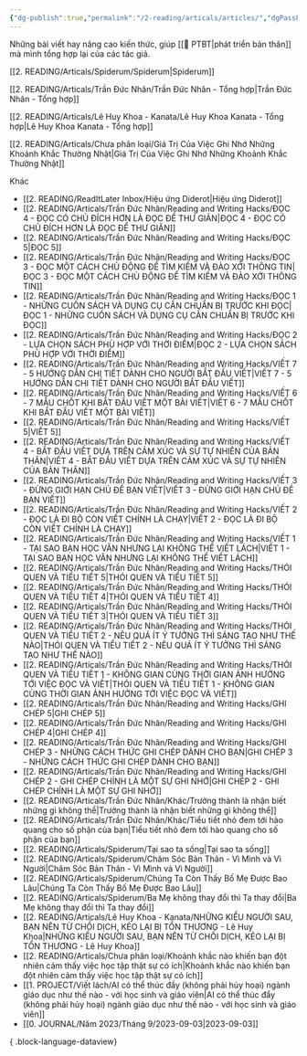 ```yaml
---
{"dg-publish":true,"permalink":"/2-reading/articals/articles/","dgPassFrontmatter":true}
---
```


Những bài viết hay nâng cao kiến thức, giúp [[💎 PTBT\|phát triển bản thân]] mà mình tổng hợp lại của các tác giả.

[[2. READING/Articals/Spiderum/Spiderum\|Spiderum]]

[[2. READING/Articals/Trần Đức Nhân/Trần Đức Nhân - Tổng hợp\|Trần Đức Nhân - Tổng hợp]]

[[2. READING/Articals/Lê Huy Khoa - Kanata/Lê Huy Khoa Kanata - Tổng hợp\|Lê Huy Khoa Kanata - Tổng hợp]]

[[2. READING/Articals/Chưa phân loại/Giá Trị Của Việc Ghi Nhớ Những Khoảnh Khắc Thường Nhật\|Giá Trị Của Việc Ghi Nhớ Những Khoảnh Khắc Thường Nhật]]

Khác

- [[2. READING/ReadItLater Inbox/Hiệu ứng Diderot\|Hiệu ứng Diderot]]
- [[2. READING/Articals/Trần Đức Nhân/Reading and Writing Hacks/ĐỌC 4 - ĐỌC CÓ CHỦ ĐÍCH HƠN LÀ ĐỌC ĐỂ THƯ GIÃN\|ĐỌC 4 - ĐỌC CÓ CHỦ ĐÍCH HƠN LÀ ĐỌC ĐỂ THƯ GIÃN]]
- [[2. READING/Articals/Trần Đức Nhân/Reading and Writing Hacks/ĐỌC 5\|ĐỌC 5]]
- [[2. READING/Articals/Trần Đức Nhân/Reading and Writing Hacks/ĐỌC 3 - ĐỌC MỘT CÁCH CHỦ ĐỘNG ĐỂ TÌM KIẾM VÀ ĐÀO XỚI THÔNG TIN\|ĐỌC 3 - ĐỌC MỘT CÁCH CHỦ ĐỘNG ĐỂ TÌM KIẾM VÀ ĐÀO XỚI THÔNG TIN]]
- [[2. READING/Articals/Trần Đức Nhân/Reading and Writing Hacks/ĐỌC 1 - NHỮNG CUỐN SÁCH VÀ DỤNG CỤ CẦN CHUẨN BỊ TRƯỚC KHI ĐỌC\|ĐỌC 1 - NHỮNG CUỐN SÁCH VÀ DỤNG CỤ CẦN CHUẨN BỊ TRƯỚC KHI ĐỌC]]
- [[2. READING/Articals/Trần Đức Nhân/Reading and Writing Hacks/ĐỌC 2 - LỰA CHỌN SÁCH PHÙ HỢP VỚI THỜI ĐIỂM\|ĐỌC 2 - LỰA CHỌN SÁCH PHÙ HỢP VỚI THỜI ĐIỂM]]
- [[2. READING/Articals/Trần Đức Nhân/Reading and Writing Hacks/VIẾT 7 - 5 HƯỚNG DẪN CHI TIẾT DÀNH CHO NGƯỜI BẮT ĐẦU VIẾT\|VIẾT 7 - 5 HƯỚNG DẪN CHI TIẾT DÀNH CHO NGƯỜI BẮT ĐẦU VIẾT]]
- [[2. READING/Articals/Trần Đức Nhân/Reading and Writing Hacks/VIẾT 6 - 7 MẪU CHỐT KHI BẮT ĐẦU VIẾT MỘT BÀI VIẾT\|VIẾT 6 - 7 MẪU CHỐT KHI BẮT ĐẦU VIẾT MỘT BÀI VIẾT]]
- [[2. READING/Articals/Trần Đức Nhân/Reading and Writing Hacks/VIẾT 5\|VIẾT 5]]
- [[2. READING/Articals/Trần Đức Nhân/Reading and Writing Hacks/VIẾT 4  - BẮT ĐẦU VIẾT DỰA TRÊN CẢM XÚC VÀ SỰ TỰ NHIÊN CỦA BẢN THÂN\|VIẾT 4  - BẮT ĐẦU VIẾT DỰA TRÊN CẢM XÚC VÀ SỰ TỰ NHIÊN CỦA BẢN THÂN]]
- [[2. READING/Articals/Trần Đức Nhân/Reading and Writing Hacks/VIẾT 3 - ĐỪNG GIỚI HẠN CHỦ ĐỀ BẠN VIẾT\|VIẾT 3 - ĐỪNG GIỚI HẠN CHỦ ĐỀ BẠN VIẾT]]
- [[2. READING/Articals/Trần Đức Nhân/Reading and Writing Hacks/VIẾT 2 - ĐỌC LÀ ĐI BỘ CÒN VIẾT CHÍNH LÀ CHẠY\|VIẾT 2 - ĐỌC LÀ ĐI BỘ CÒN VIẾT CHÍNH LÀ CHẠY]]
- [[2. READING/Articals/Trần Đức Nhân/Reading and Writing Hacks/VIẾT 1 - TẠI SAO BẠN HỌC VĂN NHƯNG LẠI KHÔNG THỂ VIẾT LÁCH\|VIẾT 1 - TẠI SAO BẠN HỌC VĂN NHƯNG LẠI KHÔNG THỂ VIẾT LÁCH]]
- [[2. READING/Articals/Trần Đức Nhân/Reading and Writing Hacks/THÓI QUEN VÀ TIỂU TIẾT 5\|THÓI QUEN VÀ TIỂU TIẾT 5]]
- [[2. READING/Articals/Trần Đức Nhân/Reading and Writing Hacks/THÓI QUEN VÀ TIỂU TIẾT 4\|THÓI QUEN VÀ TIỂU TIẾT 4]]
- [[2. READING/Articals/Trần Đức Nhân/Reading and Writing Hacks/THÓI QUEN VÀ TIỂU TIẾT 3\|THÓI QUEN VÀ TIỂU TIẾT 3]]
- [[2. READING/Articals/Trần Đức Nhân/Reading and Writing Hacks/THÓI QUEN VÀ TIỂU TIẾT 2 - NÊU QUÁ ÍT Ý TƯỞNG THÌ SÁNG TẠO NHƯ THẾ NÀO\|THÓI QUEN VÀ TIỂU TIẾT 2 - NÊU QUÁ ÍT Ý TƯỞNG THÌ SÁNG TẠO NHƯ THẾ NÀO]]
- [[2. READING/Articals/Trần Đức Nhân/Reading and Writing Hacks/THÓI QUEN VÀ TIỂU TIẾT 1 - KHÔNG GIAN CÙNG THỜI GIAN ẢNH HƯỞNG TỚI VIỆC ĐỌC VÀ VIẾT\|THÓI QUEN VÀ TIỂU TIẾT 1 - KHÔNG GIAN CÙNG THỜI GIAN ẢNH HƯỞNG TỚI VIỆC ĐỌC VÀ VIẾT]]
- [[2. READING/Articals/Trần Đức Nhân/Reading and Writing Hacks/GHI CHÉP 5\|GHI CHÉP 5]]
- [[2. READING/Articals/Trần Đức Nhân/Reading and Writing Hacks/GHI CHÉP 4\|GHI CHÉP 4]]
- [[2. READING/Articals/Trần Đức Nhân/Reading and Writing Hacks/GHI CHÉP 3 - NHỮNG CÁCH THỨC GHI CHÉP DÀNH CHO BẠN\|GHI CHÉP 3 - NHỮNG CÁCH THỨC GHI CHÉP DÀNH CHO BẠN]]
- [[2. READING/Articals/Trần Đức Nhân/Reading and Writing Hacks/GHI CHÉP 2 - GHI CHÉP CHÍNH LÀ MỘT SỰ GHI NHỚ\|GHI CHÉP 2 - GHI CHÉP CHÍNH LÀ MỘT SỰ GHI NHỚ]]
- [[2. READING/Articals/Trần Đức Nhân/Khác/Trưởng thành là nhận biết những gì không thể\|Trưởng thành là nhận biết những gì không thể]]
- [[2. READING/Articals/Trần Đức Nhân/Khác/Tiểu tiết nhỏ đem tới hào quang cho số phận của bạn\|Tiểu tiết nhỏ đem tới hào quang cho số phận của bạn]]
- [[2. READING/Articals/Spiderum/Tại sao ta sống\|Tại sao ta sống]]
- [[2. READING/Articals/Spiderum/Chăm Sóc Bản Thân - Vì Mình và Vì Người\|Chăm Sóc Bản Thân - Vì Mình và Vì Người]]
- [[2. READING/Articals/Spiderum/Chúng Ta Còn Thấy Bố Mẹ Được Bao Lâu\|Chúng Ta Còn Thấy Bố Mẹ Được Bao Lâu]]
- [[2. READING/Articals/Spiderum/Ba Mẹ không thay đổi thì Ta thay đổi\|Ba Mẹ không thay đổi thì Ta thay đổi]]
- [[2. READING/Articals/Lê Huy Khoa - Kanata/NHỮNG KIỂU NGƯỜI SAU, BẠN NÊN TỪ CHỐI DỊCH, KẺO LẠI BỊ TỔN THƯƠNG - Lê Huy Khoa\|NHỮNG KIỂU NGƯỜI SAU, BẠN NÊN TỪ CHỐI DỊCH, KẺO LẠI BỊ TỔN THƯƠNG - Lê Huy Khoa]]
- [[2. READING/Articals/Chưa phân loại/Khoảnh khắc nào khiến bạn đột nhiên cảm thấy việc học tập thật sự có ích\|Khoảnh khắc nào khiến bạn đột nhiên cảm thấy việc học tập thật sự có ích]]
- [[1. PROJECT/Viết lách/AI có thể thúc đẩy (không phải hủy hoại) ngành giáo dục như thế nào - với học sinh và giáo viên\|AI có thể thúc đẩy (không phải hủy hoại) ngành giáo dục như thế nào - với học sinh và giáo viên]]
- [[0. JOURNAL/Năm 2023/Tháng 9/2023-09-03\|2023-09-03]]

{ .block-language-dataview}


